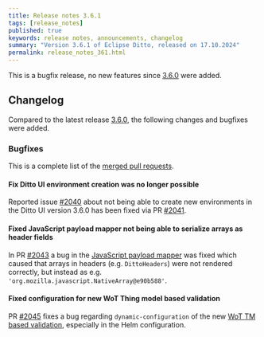 ```yaml
---
title: Release notes 3.6.1
tags: [release_notes]
published: true
keywords: release notes, announcements, changelog
summary: "Version 3.6.1 of Eclipse Ditto, released on 17.10.2024"
permalink: release_notes_361.html
---
```


This is a bugfix release, no new features since [3.6.0](release_notes_360.html) were added.

## Changelog

Compared to the latest release [3.6.0](release_notes_360.html), the following changes and bugfixes were added.

### Bugfixes

This is a complete list of the
[merged pull requests](https://github.com/eclipse-ditto/ditto/pulls?q=is%3Apr+milestone%3A3.6.1).

#### Fix Ditto UI environment creation was no longer possible

Reported issue [#2040](https://github.com/eclipse-ditto/ditto/issues/2040) about not being able to create new environments
in the Ditto UI version 3.6.0 has been fixed via PR [#2041](https://github.com/eclipse-ditto/ditto/pull/2041).

#### Fixed JavaScript payload mapper not being able to serialize arrays as header fields

In PR [#2043](https://github.com/eclipse-ditto/ditto/pull/2043) a bug in the 
[JavaScript payload mapper](connectivity-mapping.html#javascript-mapper) was fixed which caused that arrays in headers 
(e.g. `DittoHeaders`) were not rendered correctly, but instead as e.g. `'org.mozilla.javascript.NativeArray@e90b588'`.

#### Fixed configuration for new WoT Thing model based validation

PR [#2045](https://github.com/eclipse-ditto/ditto/pull/2045) fixes a bug regarding `dynamic-configuration` of the new
[WoT TM based validation](basic-wot-integration.html#configuration-of-thing-model-based-validation), especially in the Helm 
configuration.
